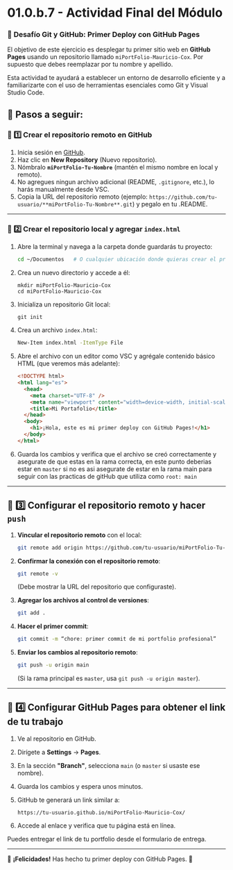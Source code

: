 # 01.0.b.7 - Actividad Final del Módulo

### 🚀 **Desafío Git y GitHub: Primer Deploy con GitHub Pages**

El objetivo de este ejercicio es desplegar tu primer sitio web en **GitHub Pages** usando un repositorio llamado `miPortFolio-Mauricio-Cox`. Por supuesto que debes reemplazar por tu nombre y apellido.

Esta actividad te ayudará a establecer un entorno de desarrollo eficiente y a familiarizarte con el uso de herramientas esenciales como Git y Visual Studio Code.

## 📌 **Pasos a seguir:**

### 🔹 **1️⃣ Crear el repositorio remoto en GitHub**

1. Inicia sesión en [GitHub](https://github.com/).
2. Haz clic en **New Repository** (Nuevo repositorio).
3. Nómbralo **`miPortFolio-Tu-Nombre`** (mantén el mismo nombre en local y remoto).
4. No agregues ningun archivo adicional (README, `.gitignore`, etc.), lo harás manualmente desde VSC.
5. Copia la URL del repositorio remoto (ejemplo: `https://github.com/tu-usuario/**miPortFolio-Tu-Nombre**.git`) y pegalo en tu .README.

---

### 🔹 **2️⃣ Crear el repositorio local y agregar `index.html`**

1. Abre la terminal y navega a la carpeta donde guardarás tu proyecto:

   ```bash
   cd ~/Documentos   # O cualquier ubicación donde quieras crear el proyecto
   ```

2. Crea un nuevo directorio y accede a él:

   ```
   mkdir miPortFolio-Mauricio-Cox
   cd miPortFolio-Mauricio-Cox

   ```

3. Inicializa un repositorio Git local:

   ```
   git init

   ```

4. Crea un archivo `index.html`:

   ```bash
   New-Item index.html -ItemType File
   ```

5. Abre el archivo con un editor como VSC y agrégale contenido básico HTML (que veremos más adelante):

   ```html
   <!DOCTYPE html>
   <html lang="es">
     <head>
       <meta charset="UTF-8" />
       <meta name="viewport" content="width=device-width, initial-scale=1.0" />
       <title>Mi Portafolio</title>
     </head>
     <body>
       <h1>¡Hola, este es mi primer deploy con GitHub Pages!</h1>
     </body>
   </html>
   ```

6. Guarda los cambios y verifica que el archivo se creó correctamente y asegurate de que estas en la rama correcta, en este punto deberias estar en `master` si no es asi asegurate de estar en la rama main para seguir con las practicas de gitHub que utiliza como `root: main`

---

## 🔹 **3️⃣ Configurar el repositorio remoto y hacer `push`**

1. **Vincular el repositorio remoto** con el local:

   ```bash
   git remote add origin https://github.com/tu-usuario/miPortFolio-Tu-Nombre.git
   ```

2. **Confirmar la conexión con el repositorio remoto**:

   ```bash
   git remote -v
   ```

   (Debe mostrar la URL del repositorio que configuraste).

3. **Agregar los archivos al control de versiones**:

   ```bash
   git add .
   ```

4. **Hacer el primer commit**:

   ```bash
   git commit -m “chore: primer commit de mi portfolio profesional”
   ```

5. **Enviar los cambios al repositorio remoto**:

   ```bash
   git push -u origin main
   ```

   (Si la rama principal es `master`, usa `git push -u origin master`).

---

## 🔹 **4️⃣ Configurar GitHub Pages para obtener el link de tu trabajo**

1. Ve al repositorio en GitHub.
2. Dirígete a **Settings** → **Pages**.
3. En la sección **"Branch"**, selecciona `main` (o `master` si usaste ese nombre).
4. Guarda los cambios y espera unos minutos.
5. GitHub te generará un link similar a:

   ```
   https://tu-usuario.github.io/miPortFolio-Mauricio-Cox/

   ```

6. Accede al enlace y verifica que tu página está en línea.

Puedes entregar el link de tu portfolio desde el formulario de entrega.

---

🎉 **¡Felicidades!** Has hecho tu primer deploy con GitHub Pages. 🚀
